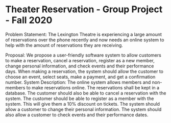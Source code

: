 # Theater Reservation - Group Project - Fall 2020

Problem Statement:
The Lexington Theatre is experiencing a large amount of reservations over the phone recently and now needs an online system to help with the amount of reservations they are receiving.

Proposal:
We propose a user-friendly software system to allow customers to make a reservation, cancel a reservation, register as a new member, change personal information, and check events and their performance days. When making a reservation, the system should allow the customer to choose an event, select seats, make a payment, and get a confirmation number.
System Description:
The online system allows members and non-members to make reservations online. The reservations shall be kept in a database. The customer should also be able to cancel a reservation with the system. The customer should be able to register as a member with the system. This will give them a 10% discount on tickets. The system should allow a customer to change their personal information. The system should also allow a customer to check events and their performance dates.
